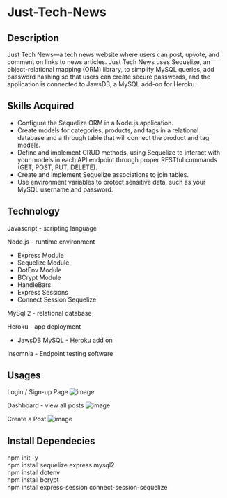 # Just-Tech-News

## Description
Just Tech News—a tech news website where users can post, upvote, and comment on links to news articles. Just Tech News uses Sequelize, an object-relational mapping (ORM) library, to simplify MySQL queries, add password hashing so that users can create secure passwords, and the application is connected to JawsDB, a MySQL add-on for Heroku.

## Skills Acquired
- Configure the Sequelize ORM in a Node.js application.
- Create models for categories, products, and tags in a relational database and a through table that will connect the product and tag models.
- Define and implement CRUD methods, using Sequelize to interact with your models in each API endpoint through proper RESTful commands (GET, POST, PUT, DELETE).
- Create and implement Sequelize associations to join tables.
- Use environment variables to protect sensitive data, such as your MySQL username and password.

## Technology
Javascript - scripting language </br>

Node.js - runtime environment</br>
- Express Module</br>
- Sequelize Module</br>
- DotEnv Module</br>
- BCrypt Module</br>
- HandleBars</br>
- Express Sessions</br>
- Connect Session Sequelize
    
MySql 2 - relational database</br>

Heroku - app deployment</br>
- JawsDB MySQL - Heroku add on</br>
  
Insomnia - Endpoint testing software</br>


## Usages
Login / Sign-up Page
![image](https://user-images.githubusercontent.com/101683611/183310278-bc9aea2f-ad97-49cc-960e-1e709df26782.png)

Dashboard - view all posts
![image](https://user-images.githubusercontent.com/101683611/183310260-89e173cc-eeb5-4317-b926-899c93b2197b.png)

Create a Post
![image](https://user-images.githubusercontent.com/101683611/183310233-39f5df4b-035b-491c-9f26-7902534d62e0.png)

## Install Dependecies

npm init -y </br>
npm install sequelize express mysql2 </br>
npm install dotenv </br>
npm install bcrypt </br>
npm install express-session connect-session-sequelize <br/>
